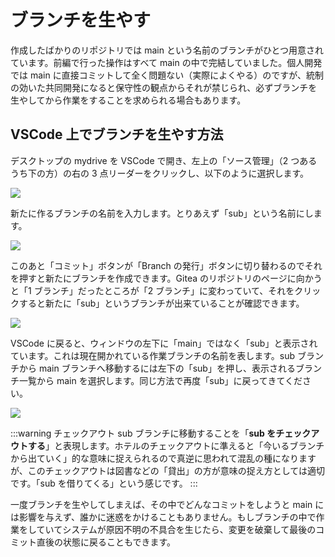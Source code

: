 # ブランチを生やす

作成したばかりのリポジトリでは main という名前のブランチがひとつ用意されています。前編で行った操作はすべて main の中で完結していました。個人開発では main に直接コミットして全く問題ない（実際によくやる）のですが、統制の効いた共同開発になると保守性の観点からそれが禁じられ、必ずブランチを生やしてから作業をすることを求められる場合もあります。

## VSCode 上でブランチを生やす方法

デスクトップの mydrive を VSCode で開き、左上の「ソース管理」（2 つあるうち下の方）の右の 3 点リーダーをクリックし、以下のように選択します。

![](https://md.trap.jp/uploads/upload_109d3bb31f906441dc3deaa484d986bb.png)

新たに作るブランチの名前を入力します。とりあえず「sub」という名前にします。

![](https://md.trap.jp/uploads/upload_026c78db454aa7ad87719aa8437c12c9.png)

このあと「コミット」ボタンが「Branch の発行」ボタンに切り替わるのでそれを押すと新たにブランチを作成できます。Gitea のリポジトリのページに向かうと「1 ブランチ」だったところが「2 ブランチ」に変わっていて、それをクリックすると新たに「sub」というブランチが出来ていることが確認できます。

![](https://md.trap.jp/uploads/upload_a77312e7f5eee332c5a298295b70bf66.png)

VSCode に戻ると、ウィンドウの左下に「main」ではなく「sub」と表示されています。これは現在開かれている作業ブランチの名前を表します。sub ブランチから main ブランチへ移動するには左下の「sub」を押し、表示されるブランチ一覧から main を選択します。同じ方法で再度「sub」に戻ってきてください。

![](https://md.trap.jp/uploads/upload_f89401374aaee5740f57c8f05aba67bb.png)

:::warning チェックアウト
sub ブランチに移動することを「**sub をチェックアウトする**」と表現します。ホテルのチェックアウトに準えると「今いるブランチから出ていく」的な意味に捉えられるので真逆に思われて混乱の種になりますが、このチェックアウトは図書などの「貸出」の方が意味の捉え方としては適切です。「sub を借りてくる」という感じです。
:::

一度ブランチを生やしてしまえば、その中でどんなコミットをしようと main には影響を与えず、誰かに迷惑をかけることもありません。もしブランチの中で作業をしていてシステムが原因不明の不具合を生じたら、変更を破棄して最後のコミット直後の状態に戻ることもできます。